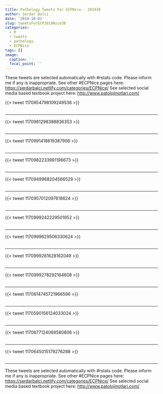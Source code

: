 ```yaml
---
title: Pathology Tweets For ECPNice - 201930
author: Serdar Balci
date: '2019-10-01'
slug: tweetsForECP2019Nice30
categories:
  - R
  - tweets
  - pathology
  - ECPNice
tags: []
image:
  caption: ''
  focal_point: ''
---
```



These tweets are selected automatically with #rstats code. Please inform me if any is inappropriate.
See other #ECPNice pages here: https://serdarbalci.netlify.com/categories/ECPNice/ 
See selected social media based textbook project here: http://www.patolojinotlari.com/

{{< tweet 1170954798109249536 >}}
<br>
<br>
<hr>
{{< tweet 1170981298388836353 >}}
<br>
<br>
<hr>
{{< tweet 1170991418619387906 >}}
<br>
<br>
<hr>
{{< tweet 1170982233991196673 >}}
<br>
<br>
<hr>
{{< tweet 1170949968204566529 >}}
<br>
<br>
<hr>
{{< tweet 1170957012097818624 >}}
<br>
<br>
<hr>
{{< tweet 1170999242229501952 >}}
<br>
<br>
<hr>
{{< tweet 1170999629506330624 >}}
<br>
<br>
<hr>
{{< tweet 1170999261628162049 >}}
<br>
<br>
<hr>
{{< tweet 1170999278292164608 >}}
<br>
<br>
<hr>
{{< tweet 1170614745721966596 >}}
<br>
<br>
<hr>
{{< tweet 1170590156124033024 >}}
<br>
<br>
<hr>
{{< tweet 1170677124069580806 >}}
<br>
<br>
<hr>
{{< tweet 1170645015179276288 >}}
<br>
<br>
<hr>


These tweets are selected automatically with #rstats code. Please inform me if any is inappropriate.
See other #ECPNice pages here: https://serdarbalci.netlify.com/categories/ECPNice/ 
See selected social media based textbook project here: http://www.patolojinotlari.com/

